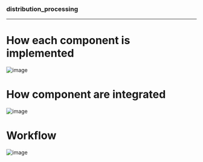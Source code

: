 ### distribution_processing
---

# How each component is implemented
![image](https://user-images.githubusercontent.com/81179951/208569975-c25ba816-c5fd-48a5-9bb0-aa598fa40d4b.png)

# How component are integrated
![image](https://user-images.githubusercontent.com/81179951/208570070-2401e571-520d-49ea-94cf-f6fd146816f7.png)

# Workflow
![image](https://user-images.githubusercontent.com/81179951/208570269-d7b73894-f422-4198-bb27-d536815c352c.png)

